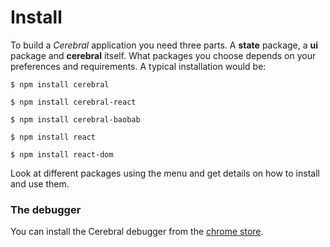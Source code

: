 # Install

To build a *Cerebral* application you need three parts. A **state** package, a **ui** package and **cerebral** itself. What packages you choose depends on your preferences and requirements. A typical installation would be:

`$ npm install cerebral`

`$ npm install cerebral-react`

`$ npm install cerebral-baobab`

`$ npm install react`

`$ npm install react-dom`

Look at different packages using the menu and get details on how to install and use them.

### The debugger

You can install the Cerebral debugger from the [chrome store](https://chrome.google.com/webstore/detail/cerebral-debugger/ddefoknoniaeoikpgneklcbjlipfedbb).
